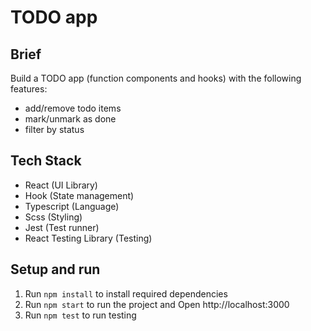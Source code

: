 # TODO app

## Brief

Build a TODO app (function components and hooks)
with the following features:

- add/remove todo items
- mark/unmark as done
- filter by status

## Tech Stack

- React (UI Library)
- Hook (State management)
- Typescript (Language)
- Scss (Styling)
- Jest (Test runner)
- React Testing Library (Testing)

## Setup and run
1. Run `npm install` to install required dependencies
2. Run `npm start` to run the project and Open http://localhost:3000
2. Run `npm test` to run testing
